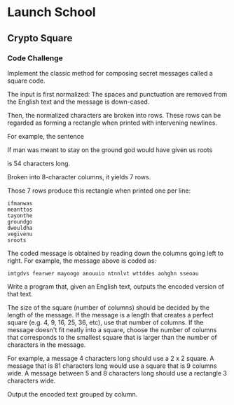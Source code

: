 # Launch School
## Crypto Square
### Code Challenge


Implement the classic method for composing secret messages called a square code.

The input is first normalized: The spaces and punctuation are removed from the English text and the message is down-cased.

Then, the normalized characters are broken into rows. These rows can be regarded as forming a rectangle when printed with intervening newlines.

For example, the sentence

If man was meant to stay on the ground god would have given us roots

is 54 characters long.

Broken into 8-character columns, it yields 7 rows.

Those 7 rows produce this rectangle when printed one per line:


```
ifmanwas
meanttos
tayonthe
groundgo
dwouldha
vegivenu
sroots
```

The coded message is obtained by reading down the columns going left to right. For example, the message above is coded as:

```
imtgdvs fearwer mayoogo anouuio ntnnlvt wttddes aohghn sseoau
```

Write a program that, given an English text, outputs the encoded version of that text.

The size of the square (number of columns) should be decided by the length of the message. If the message is a length that creates a perfect square (e.g. 4, 9, 16, 25, 36, etc), use that number of columns. If the message doesn't fit neatly into a square, choose the number of columns that corresponds to the smallest square that is larger than the number of characters in the message.

For example, a message 4 characters long should use a 2 x 2 square. A message that is 81 characters long would use a square that is 9 columns wide. A message between 5 and 8 characters long should use a rectangle 3 characters wide.

Output the encoded text grouped by column.

